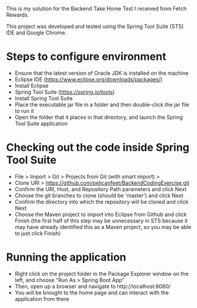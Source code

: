 This is my solution for the Backend Take Home Test I received from Fetch Rewards.

This project was developed and tested using the Spring Tool Suite (STS) IDE and Google Chrome.

# Steps to configure environment
* Ensure that the latest version of Oracle JDK is installed on the machine
* Eclipse IDE (https://www.eclipse.org/downloads/packages/)
* Install Eclipse
* Spring Tool Suite (https://spring.io/tools)
* Install Spring Tool Suite
* Place the executable jar file in a folder and then double-click the jar file to run it
* Open the folder that it places in that directory, and launch the Spring Tool Suite application

# Checking out the code inside Spring Tool Suite
* File > Import > Git > Projects from Git (with smart import) > 
* Clone URI > https://github.com/pelicanfeet/BackendCodingExercise.git
* Confirm the URI, Host, and Repository Path parameters and click Next
* Choose the git branches to clone (should be 'master') and click Next
* Confirm the directory into which the repository will be cloned and click Next
* Choose the Maven project to import into Eclipse from Github and click Finish (the first half of this step may be unnecessary in STS because it may have already identified this as a Maven project, so you may be able to just click Finish)

# Running the application
* Right click on the project folder in the Package Explorer window on the left, and choose "Run As > Spring Boot App"
* Then, open up a browser and navigate to http://localhost:8080/
* You will be brought to the home page and can interact with the application from there
